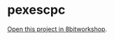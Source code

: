 pexescpc
=====

[Open this project in 8bitworkshop](http://8bitworkshop.com/redir.html?platform=cpc.6128&githubURL=https%3A%2F%2Fgithub.com%2Festelleflores%2Fpexescpc&file=viewer-Captura%20de%20Tela%202023-04-17%20a%CC%80s%2013-cpc.mode1.asm).
